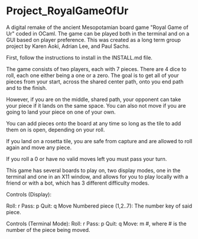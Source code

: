 # Project_RoyalGameOfUr
A digital remake of the ancient Mesopotamian board game "Royal Game of Ur" coded in OCaml. The game can be played both in the terminal and on a GUI based on player preference. This was created as a long term group project by Karen Aoki, Adrian Lee, and Paul Sachs.

First, follow the instructions to install in the INSTALL.md file.

The game consists of two players, each with 7 pieces. There are 4 dice to roll, each one either being a one or a zero. The goal is to get all of your pieces from your start, across the shared center path, onto you end path and to the finish.

However, if you are on the middle, shared path, your opponent can take your piece if it lands on the same space. You can also not move if you are going to land your piece on one of your own.

You can add pieces onto the board at any time so long as the tile to add them on is open, depending on your roll.

If you land on a rosetta tile, you are safe from capture and are allowed to roll again and move any piece.

If you roll a 0 or have no valid moves left you must pass your turn.

This game has several boards to play on, two display modes, one in the terminal and one in an X11 window, and allows for you to play locally with a friend or with a bot, which has 3 different difficulty modes.

Controls (Display):

Roll: r Pass: p Quit: q Move Numbered piece (1,2..7): The number key of said piece.

Controls (Terminal Mode): Roll: r Pass: p Quit: q Move: m #, where # is the number of the piece being moved.
